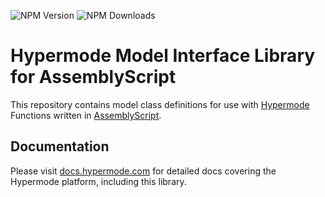 <!-- This readme will display with the repository on GitHub. -->

![NPM Version](https://img.shields.io/npm/v/%40hypermode%2Fmodels-as)
![NPM Downloads](https://img.shields.io/npm/dw/%40hypermode%2Fmodels-as)

# Hypermode Model Interface Library for AssemblyScript

This repository contains model class definitions for use with [Hypermode](https://hypermode.com)
Functions written in [AssemblyScript](https://www.assemblyscript.org/).

## Documentation

Please visit [docs.hypermode.com](https://docs.hypermode.com/) for detailed docs
covering the Hypermode platform, including this library.
